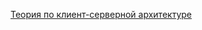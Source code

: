 [Теория по клиент-серверной архитектуре](https://docs.google.com/document/d/1qKqZq0r6IL4QshtrtQYMU9tdPpK3lPGG-XbMme9cFok/edit?usp=sharing)
